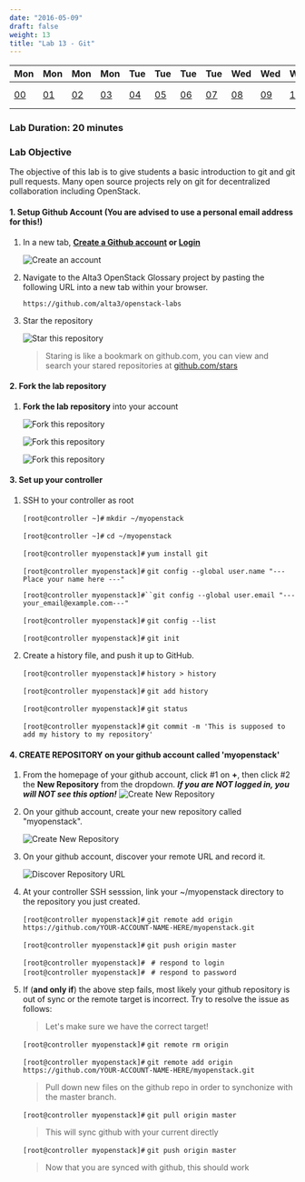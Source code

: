 ```yaml
---
date: "2016-05-09"
draft: false
weight: 13 
title: "Lab 13 - Git"
---
```


|Mon|Mon|Mon|Mon|Tue|Tue|Tue|Tue|Wed|Wed|Wed|Thur|Thur|Thur|Thur|
|---|---|---|---|---|---|---|---|---|---|---|---|---|---|---|
|[00](/labs/openstack/00/)|[01](/labs/openstack/01/)|[02](/labs/openstack/02/)|[03](/labs/openstack/03/)|[04](/labs/openstack/04/)|[05](/labs/openstack/05/)|[06](/labs/openstack/06/)|[07](/labs/openstack/07/)|[08](/labs/openstack/08/)|[09](/labs/openstack/09/)|[10](/labs/openstack/10/)|[11](/labs/openstack/11/)|[12](/labs/openstack/12/)|![alt text](https://i.imgur.com/NZDhp5t.png)|[14](/labs/openstack/14/)|

### Lab Duration: 20 minutes

### Lab Objective

The objective of this lab is to give students a basic introduction to git and git pull requests.  Many open source projects rely on git for decentralized collaboration including OpenStack.

#### 1. Setup Github Account (You are advised to use a personal email address for this!)

1. In a new tab, **[Create a Github account](https://github.com/join) or [Login](https://github.com/login)**

    ![Create an account](https://i.imgur.com/uTDaD5s.png)

2. Navigate to the Alta3 OpenStack Glossary project by pasting the following URL into a new tab within your browser.

    `https://github.com/alta3/openstack-labs`      

3. Star the repository

    ![Star this repository](https://i.imgur.com/LLAQVg7.png)

    > Staring is like a bookmark on github.com,  you can view and search your stared repositories at [github.com/stars](github.com/stars)

#### 2. Fork the lab repository

1. **Fork the lab repository** into your account

    ![Fork this repository](https://i.imgur.com/JJc2Dht.png)

    ![Fork this repository](https://i.imgur.com/S9iDb2e.png)

    ![Fork this repository](https://i.imgur.com/Ro71WF6.png)

#### 3. Set up your controller

1. SSH to your controller as root

    `[root@controller ~]#` `mkdir ~/myopenstack`

    `[root@controller ~]#` `cd ~/myopenstack`

    `[root@controller myopenstack]#` `yum install git`

    `[root@controller myopenstack]#` `git config --global user.name "--- Place your name here ---"`

    `[root@controller myopenstack]#``git config --global user.email "---your_email@example.com---"`

    `[root@controller myopenstack]#` `git config --list`

    `[root@controller myopenstack]#` `git init`


2. Create a history file, and push it up to GitHub.

    `[root@controller myopenstack]#` `history > history`
    
    `[root@controller myopenstack]#` `git add history`
    
    `[root@controller myopenstack]#` `git status`

    `[root@controller myopenstack]#` `git commit -m 'This is supposed to add my history to my repository'`


#### 4. CREATE REPOSITORY on your github account called 'myopenstack'

1. From the homepage of your github account, click #1 on **+**, then click #2 the **New Repository** from the dropdown. ***If you are NOT logged in, you will NOT see this option!***
    ![Create New Repository](https://i.imgur.com/t4EBwol.png)

2. On your github account, create your new repository called "myopenstack".
 
    ![Create New Repository](https://i.imgur.com/VbWc0uW.png)

3. On your github account, discover your remote URL and record it.

    ![Discover Repository URL](https://i.imgur.com/5vA6Fag.png)

4. At your controller SSH sesssion, link your ~/myopenstack directory to the repository you just created.

    `[root@controller myopenstack]#` `git remote add origin https://github.com/YOUR-ACCOUNT-NAME-HERE/myopenstack.git`

    `[root@controller myopenstack]#` `git push origin master`

    `[root@controller myopenstack]#` ` # respond to login`  
    `[root@controller myopenstack]#` ` # respond to password`

5. If (**and only if**) the above step fails, most likely your github repository is out of sync or the remote target is incorrect. Try to resolve the issue as follows:

    > Let's make sure we have the correct target!  

    `[root@controller myopenstack]#` `git remote rm origin`

    `[root@controller myopenstack]#` `git remote add origin https://github.com/YOUR-ACCOUNT-NAME-HERE/myopenstack.git`  

    > Pull down new files on the github repo in order to synchonize with the master branch.  

    `[root@controller myopenstack]#` `git pull origin master`

    > This will sync github with your current directly

    `[root@controller myopenstack]#` `git push origin master`

    > Now that you are synced with github, this should work



